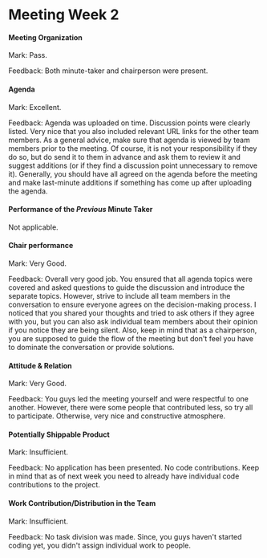 # Meeting Week 2

#### Meeting Organization

Mark: Pass.

Feedback: Both minute-taker and chairperson were present.


#### Agenda 

Mark: Excellent.

Feedback: Agenda was uploaded on time. Discussion points were clearly listed. Very nice that you also included relevant URL links for the other team members. As a general advice, make sure that agenda is viewed by team members prior to the meeting. Of course, it is not your responsibility if they do so, but do send it to them in advance and ask them to review it and suggest additions (or if they find a discussion point unnecessary to remove it). Generally, you should have all agreed on the agenda before the meeting and make last-minute additions if something has come up after uploading the agenda.

#### Performance of the *Previous* Minute Taker

Not applicable.


#### Chair performance

Mark: Very Good. 

Feedback: Overall very good job. You ensured that all agenda topics were covered and asked questions to guide the discussion and introduce the separate topics. However, strive to include all team members in the conversation to ensure everyone agrees on the decision-making process. I noticed that you shared your thoughts and tried to ask others if they agree with you, but you can also ask individual team members about their opinion if you notice they are being silent. Also, keep in mind that as a chairperson, you are supposed to guide the flow of the meeting but don't feel you have to dominate the conversation or provide solutions.


#### Attitude & Relation

Mark: Very Good.

Feedback: You guys led the meeting yourself and were respectful to one another. However, there were some people that contributed less, so try all to participate. Otherwise, very nice and constructive atmosphere.


#### Potentially Shippable Product

Mark: Insufficient.

Feedback: No application has been presented. No code contributions. 
Keep in mind that as of next week you need to already have individual code contributions to the project.

#### Work Contribution/Distribution in the Team

Mark: Insufficient.

Feedback: No task division was made. Since, you guys haven't started coding yet, you didn't assign individual work to people. 